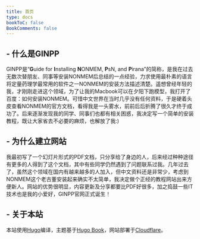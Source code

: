 ```yaml
---
title: 首页
type: docs
bookToC: false
BookComments: false
---
```

## **- 什么是GINPP**
GINPP是“**G**uide for **I**nstalling **N**ONMEM, **P**sN, and **P**irana”的简称，是我在过去无数次替朋友、同事等安装NONMEM后总结的一点经验，力求使用最朴素的语言将定量药理学最常用的软件之一NONMEM的安装方法描述清楚。遥想曾经年轻的我，才刚刚走进这个领域，为了让我的Macbook可以在夕阳下跑模型，我打开了百度：如何安装NONMEM。可惜中文世界在当时几乎没有任何资料，于是硬着头皮查看NONMEM的官方文档，看得我是一头雾水，前前后后折腾了很久才终于成功了。后来逐渐发现我的同学、同事们也都有相关困惑，我决定写一个简单的安装教程，既让大家省去不必要的麻烦，也解放了我:)

## **- 为什么建立网站**
我最初写了一个幻灯片形式的PDF文档，只分享给了身边的人，后来经过种种途径有更多的人得到了这个文档，其中有些同学仍然遇到了问题联系过我。几年过去了，虽然这个领域在国内有越来越多的人加入，但中文资料还是非常少，考虑到NONMEM这个老古董安装起来确实不太简单，我决定做个正经的教程网站出来方便新人。网站的优势很明显，内容更新及分享都要比PDF好很多，加之捣鼓一些IT技术也是我的小爱好，GINPP官网正式诞生！

<!-- ## **- GINPP未来规划**
GINPP最初只是单纯的安装NONMEM、PsN和Pirana教程，随着近年的新技术不断涌现，我会逐步把一些新的与定量药理学相关的技术、软件分享出来。 -->

## **- 关于本站**
本站使用[Hugo](https://gohugo.io/)编译，主题基于[Hugo Book](https://github.com/alex-shpak/hugo-book)，网站部署于[Cloudflare](https://www.cloudflare.com/)。
